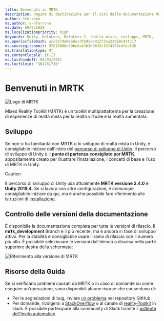 ```yaml
---
title: Benvenuti in MRTK
description: Pagina di destinazione per il sito della documentazione MRTK-Unity.
author: hferrone
ms.author: v-hferrone
ms.date: 09/9/2020
ms.localizationpriority: high
keywords: Unity, HoloLens, HoloLens 2, realtà mista, sviluppo, MRTK,
ms.openlocfilehash: aca557de66bdacdf69cda412f3ea23918c43fc17
ms.sourcegitcommit: 97815006c09be0a43b3d9b33c1674150cdfecf2b
ms.translationtype: MT
ms.contentlocale: it-IT
ms.lasthandoff: 03/03/2021
ms.locfileid: "101781715"
---
```

# <a name="welcome-to-mrtk"></a>Benvenuti in MRTK

![Logo di MRTK](features/Images/MRTK_Logo_Rev.png)

Mixed Reality Toolkit (MRTK) è un toolkit multipiattaforma per la creazione di esperienze di realtà mista per la realtà virtuale e la realtà aumentata.

## <a name="development"></a>Sviluppo

Se non si ha familiarità con MRTK o lo sviluppo di realtà mista in Unity, è consigliabile iniziare dall'inizio del [percorso di sviluppo di Unity](https://docs.microsoft.com/windows/mixed-reality/unity-development-overview?tabs=mrtk%2Chl2). Il percorso di sviluppo di Unity è il **punto di partenza consigliato per MRTK**, appositamente creato per illustrare l'installazione, i concetti di base e l'uso di MRTK in Unity.

> [!CAUTION]
> Il percorso di sviluppo di Unity usa attualmente **MRTK versione 2.4.0** e **Unity 2019,4**. Se si lavora con altre configurazioni, è comunque consigliabile iniziare da qui, ma è anche possibile fare riferimento alle istruzioni di [installazione](Installation.md).

## <a name="documentation-versioning"></a>Controllo delle versioni della documentazione

È disponibile la documentazione completa per tutte le versioni di rilascio. Il **mrtk_development** Branch è il più recente, ma è ancora in fase di sviluppo attivo. Per la stabilità è consigliabile usare il ramo di rilascio con il numero più alto. È possibile selezionare le versioni dall'elenco a discesa nella parte superiore destra della schermata:

![Riferimento alla versione di MRTK](features/Images/MRTK-Doc-Versions.png)

## <a name="getting-help"></a>Risorse della Guida

Se si verificano problemi causati da MRTK o in caso di domande su come eseguire un'operazione, sono disponibili alcune risorse che consentono di:

* Per le segnalazioni di bug, inviare [un problema](https://github.com/microsoft/MixedRealityToolkit-Unity/issues/new/choose) nel repository GitHub.
* Per domande, rivolgersi a [StackOverflow](https://stackoverflow.com/questions/tagged/mrtk) o al canale di [reality-Toolkit](https://holodevelopers.slack.com/messages/C2H4HT858) in slack. È possibile partecipare alla community di Slack tramite il [mittente dell'invito automatico](https://holodevelopersslack.azurewebsites.net/).
